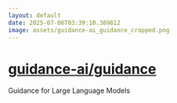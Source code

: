```yaml
---
layout: default
date: 2025-07-06T03:39:10.389812
image: assets/guidance-ai_guidance_cropped.png
---
```


# [guidance-ai/guidance](https://github.com/guidance-ai/guidance)

Guidance for Large Language Models
